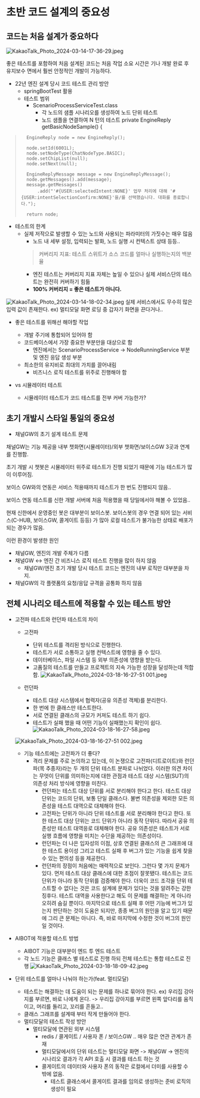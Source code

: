 초반 코드 설계의 중요성
=================

## 코드는 처음 설계가 중요하다

![KakaoTalk_Photo_2024-03-14-17-36-29.jpeg](..%2F..%2F..%2FDownloads%2FKakaoTalk_Photo_2024-03-14-17-36-29.jpeg)

좋은 테스트를 포함하여 처음 설계된 코드는 처음 작업 소요 시간은 기나 개발 완료 후 유지보수 면에서 훨씬 안정적인 개발이 가능하다.

* 22년 엔진 설계 당시 코드 테스트 관리 방안
    * springBootTest 활용
    * 테스트 범위
      * ScenarioProcessServiceTest.class
        * 각 노드의 샘플 시나리오를 생성하여 노드 단위 테스트
        * 노드 샘플을 연결하여 N 턴의 테스트
 	private EngineReply getBasicNodeSample() {
>		EngineReply node = new EngineReply();
>
>		node.setId(6001L);
>		node.setNodeType(ChatNodeType.BASIC);
>		node.setChipList(null);
>		node.setNext(null);
>
>		EngineReplyMessage message = new EngineReplyMessage();
>		node.getMessages().add(message);
>		message.getMessages()
>			.add("'#{USER:selectedIntent:NONE}' 업무 처리에 대해 '#{USER:intentSelectionConfirm:NONE}'을/를 선택했습니다. 대화를 종료합니다.");
>
>		return node;


* 테스트의 한계
  * 실제 저작으로 발생할 수 있는 노드와 사용되는 파라미터의 가짓수는 매우 많음
    * 노드 내 세부 설정, 입력되는 발화, 노드 실행 시 컨텍스트 상태 등등..
    > 커버리지 지표: 테스트 스위트가 소스 코드를 얼마나 실행하는지의 백분율
    * 엔진 테스트는 커버리지 지표 자체는 높일 수 있으나 실제 서비스단의 테스트는 완전히 커버하기 힘듦
    * <b>100% 커버리지 = 좋은 테스트가 아니다.</b>
  
![KakaoTalk_Photo_2024-03-14-18-02-34.jpeg](..%2F..%2F..%2FDownloads%2FKakaoTalk_Photo_2024-03-14-18-02-34.jpeg)
실제 서비스에서도 무수히 많은 입력 값이 존재한다. ex) 멀티모달 화면 로딩 중 갑자기 화면을 끈다거나..

* 좋은 테스트를 위해선 해야할 작업
  * 개발 주기에 통합되어 있어야 함
  * 코드베이스에서 가장 중요한 부분만을 대상으로 함
    * 엔진에서는 ScenarioProcessService -> NodeRunningService 부분 및 엔진 응답 생성 부분
  * 최소한의 유지비로 최대의 가치를 끌어내림
    * 비즈니스 로직 테스트를 위주로 진행해야 함 


* vs 시뮬레이터 테스트
  * 시뮬레이터 테스트가 코드 테스트를 전부 커버 가능한가?

## 초기 개발시 스타일 통일의 중요성

  * 채널GW의 초기 설계 테스트 문제

채널GW는 기능 제공을 내부 챗화면(시뮬레이터)/외부 챗화면/보이스GW 3곳과 연계를 진행함.

초기 개발 시 챗봇은 시뮬레이터 위주로 테스트가 진행 되었기 때문에 기능 테스트가 많이 이루어짐.

보이스 GW와의 연동은 서비스 적용때까지 테스트가 한 번도 진행되지 않음..

보이스 연동 테스트를 신한 개발 서버에 처음 적용했을 때 당일에서야 해볼 수 있었음..

현재 신한에서 운영중인 봇은 대부분이 보이스봇. 보이스봇의 경우 연결 되어 있는 서비스(C-HUB, 보이스GW, 콜게이트 등등)
가 많아 로컬 테스트가 불가능한 상태로 배포가 되는 경우가 많음.

이런 환경이 발생한 원인

* 채널GW, 엔진의 개발 주체가 다름
* 채널GW <-> 엔진 간 비즈니스 로직 테스트 진행을 많이 하지 않음
  * 채널GW/엔진 초기 개발 당시 테스트 코드는 엔진의 내부 로직만 대부분을 차지.
* 채널GW의 각 플랫폼의 요청/응답 규격을 공통화 하지 않음



## 전체 시나리오 테스트에 적용할 수 있는 테스트 방안

* 고전파 테스트와 런던파 테스트의 차이
  * 고전파
    * 단위 테스트를 격리된 방식으로 진행한다.
    * 테스트가 서로 소통하고 실행 컨텍스트에 영향을 줄 수 있다.
    * 데이터베이스, 파일 시스템 등 외부 의존성에 영향을 받는다.
    * 고품질의 테스트를 만들고 프로젝트의 지속 가능한 성장을 달성하는데 적합함.
![KakaoTalk_Photo_2024-03-18-16-27-51 001.jpeg](..%2F..%2F..%2FDownloads%2FKakaoTalk_Photo_2024-03-18-16-27-51%20001.jpeg)

  * 런던파
    * 테스트 대상 시스템에서 협력자(공유 의존성 객체)를 분리한다.
    * 한 번에 한 클래스만 테스트한다.
    * 서로 연결된 클래스의 규모가 커져도 테스트 하기 쉽다.
    * 테스트가 실패 했을 때 어떤 기능이 실패했는지 확인이 쉽다.
![KakaoTalk_Photo_2024-03-18-16-27-58.jpeg](..%2F..%2F..%2FDownloads%2FKakaoTalk_Photo_2024-03-18-16-27-58.jpeg)

  ![KakaoTalk_Photo_2024-03-18-16-27-51 002.jpeg](..%2F..%2F..%2FDownloads%2FKakaoTalk_Photo_2024-03-18-16-27-51%20002.jpeg)

  * 기능 테스트에는 고전파가 더 좋다?
    * 격리 문제를 주로 논의하고 있는데, 이 논쟁으로 고전파(디트로이트)와 런던파(목 추종자)라는 두 개의 단위 테스트 분파로 나뉘었다. 이러한 의견 차이는 무엇이 단위를 의미하는지에 대한 관점과 테스트 대상 시스템(SUT)의 의존성 처리 방식에 영향을 미친다.
      * 런던파는 테스트 대상 단위를 서로 분리해야 한다고 한다. 테스트 대상 단위는 코드의 단위, 보통 단일 클래스다. 불변 의존성을 제외한 모든 의존성을 테스트 대역으로 대체해야 한다.
      * 고전파는 단위가 아니라 단위 테스트를 서로 분리해야 한다고 한다. 또한 테스트 대상 단위는 코드 단위가 아니라 동작 단위다. 따라서 공유 의존성만 테스트 대역응로 대체해야 한다. 공유 의존성은 테스트가 서로 실행 흐름에 영향을 미치는 수단을 제공하는 의존성이다.
      * 런던파는 더 나은 입자성의 이점, 상호 연결된 클래스의 큰 그래프에 대한 테스트 용이성 그리고 테스트 실패 후 버그가 있는 기능을 쉽게 찾을 수 있는 편의성 등을 제공한다.
      * 런던파의 장점이 처음에는 매력적으로 보인다. 그런다 몇 가지 문제가 있다. 먼저 테스트 대상 클래스에 대한 초점이 잘못됐다. 테스트는 코드 단위가 아니라 동작 단위를 검증해야 한다. 더욱이 코드 조각을 단위 테스트할 수 없다는 것은 코드 설계에 문제가 있다는 것을 알려주는 강한 징후다. 테스트 대역을 사용한다고 해도 이 문제를 해결하는 게 아니라 오히려 숨길 뿐이다. 마지막으로 테스트 실패 후 어떤 기능에 버그가 있는지 판단하는 것이 도움은 되지만, 종종 버그의 원인을 알고 있기 때문에 그리 큰 문제는 아니다. 즉, 바로 마지막에 수정한 것이 버그의 원인일 것이다.


* AIBOT에 적용할 테스트 방법
  * AIBOT 기능은 대부분이 엔드 투 엔드 테스트
  * 각 노드 기능은 클래스 별 테스트로 진행 하되 전체 테스트는 통합 테스트로 진행
![KakaoTalk_Photo_2024-03-18-18-09-42.jpeg](..%2F..%2F..%2FDownloads%2FKakaoTalk_Photo_2024-03-18-18-09-42.jpeg)

* 단위 테스트를 얼마나 나눠야 하는가(feat. 멀티모달)
  * 테스트는 해결하는 데 도움이 되는 문제를 하나로 묶어야 한다.
  ex) 우리집 강아지를 부르면, 바로 나에게 온다. -> 우리집 강아지를 부르면 왼쪽 앞다리를 움직이고, 머리를 돌리고, 꼬리를 흔들고..
  * 클래스 그래프를 설계때 부터 작게 만들어야 한다.
  * 멀티모달의 테스트 작성 방안
    * 멀티모달에 연관된 외부 시스템
      * redis / 콜게이트 / 사용자 폰 / 보이스GW .. 매우 많은 연관 관계가 존재
      * 멀티모달에서의 단위 테스트는 멀티모달 화면 -> 채널GW -> 엔진의 시나리오 결과가 각 API 호출 시 결과를 테스트 하는 것
      * 콜게이트의 데이터와 사용자 폰의 동작은 로컬에서 더미를 사용할 수 밖에 없음.
        * 테스트 클래스에서 콜게이트 결과를 임의로 생성하는 준비 로직의 생성이 필요


